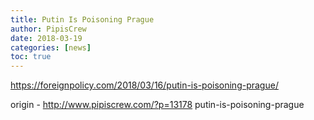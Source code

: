 ```yaml
---
title: Putin Is Poisoning Prague
author: PipisCrew
date: 2018-03-19
categories: [news]
toc: true
---
```


https://foreignpolicy.com/2018/03/16/putin-is-poisoning-prague/

origin - http://www.pipiscrew.com/?p=13178 putin-is-poisoning-prague